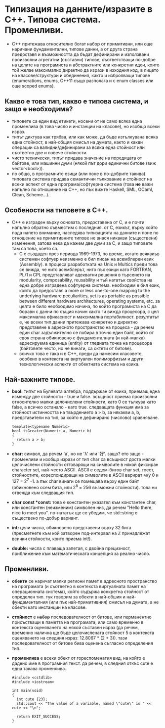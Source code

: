 # Типизация на данните/изразите в C++. Типова система. Променливи.

-   C++ притежава относително богат набор от примитивни, или още наричани
    фундаментални, типове данни, а от друга страна предоставя и възможността да
    бъдат дефинирани и използвани произволни агрегатни (съставни) типове,
    съответстващи по-добре на целите на програмиста и абстрактните или конкретни
    идеи, които той желае максимално директно да изрази в изходния код, в лицето
    на класове/структури и обединения, както и изброяващи типове (enumerations,
    enums, C++11 също разполага и с enum classes или още scoped enums).

## Какво е това тип, какво е типова система, и защо е необходима?

-   типовете са един вид етикети, носени от не само всяка една променлива (в
    това число и инстанции на класове), но изобщо всеки израз.
-   типът диктува как трябва, или как може, да бъде изтълкувана всяка една
    стойност, в най-общия смисъл на думата, както и какви операции са
    валидни/дефинирани за всяка една стойност или съответно две и повече
    стойности.
-   чисто технически, типът придава значение на поредицата от байтове, или
    машинни думи (някой път дори единични битове (виж vector\<bool\>)).
-   по общо, в програмните езици (или поне в по-добрите такива) типовата
    система придава семантични тълкование и стойност на всеки аспект от една
    програма/софтуерна система (това **не** важи напълно по отношение на C++, но
    пък вижте Haskell, SML, OCaml, Clean, Scheme&#x2026;).

## Особености на типовете в C++.

-   C++ е изграден върху основата, предоставена от C, и е почти напълно обратно
    съвместим с последния. от C, езикът, върху който пада напето внимание,
    наследява типизацията на данните и поне по отношение на примитивните типове
    не внася никакви (съществени) изменения, затова нека да кажем две думи за
    C, и защо типовете там са това, което са.
    -   C е създаден през периода 1969-1973, по време, когато всякакъв системен
        софтуер неизменно е бил писан на асемблерен език (Assembly). в процеса
        разработката на Unix и Multics преди това се вижда, че нито асемблерът,
        нито пък езици като FORTRAN, PL/1 и CPL представляват адекватни решения в
        търсенето на modularity, composability, reusability и тъй нататък
        свойства на една добре изградена софтуерна система. необходим е бил език,
        който да предоставя a more or less one-to-one mapping to the underlying
        hardware peculiarities, yet is as portable as possible between different
        hardware architectures, operating systems, etc. за целта е било
        необходимо начина, по който програмиста на C да борави с данни по същия
        начин както ги вижда процесора, с цел максимална ефикасност и максимална
        портабилност. резултатът е, че всеки тип данни притежава конкретно и
        директно представяне в адресното пространство на процеса - да речем един
        char задължително се побира в точно един байт, който от своя страна
        обикновено е фундаменталната (и най-малка) адресируема единица (entity)
        от гледната точка на процесора (байтовете често, но не винаги, са октети
        от битове).
    -   всичко това е така и в C++, преди да намесим класовете, особено в
        контекста на виртуален полиморфизъм и други технологически аспекти от
        обектната система на езика.

## Най-важните типове.

-   **bool:** типът на Булевата алгебра, поддържан от езика, приемащ една
    измежду две стойности - true и false. всъщност приема произволни
    относително малки целочислени стойности, като 0 се тълкува като
    false, а всичко останало - като true. следващата функция има за
    стойност истинността на твърдението a > b, за някакви a, b,
    представители на тип, за който е дефинирано (числово) сравняване.
    
        template<typename Numeric>
        bool isGreater(Numeric a, Numeric b)
        {
          return a > b;
        }
-   **char:** символ, да речем 'a', но не 'λ' или '好'. защо? ето защо -
    променливи и изобщо изрази от тип char са всъщност доста малки
    целочислени стойности отговарящи на символите в някой фиксиран
    character set, най-често ASCII. ASCII е седем-битов char set,
    тоест, стойностите, кореспондиращи на символите в ASCII варират м/у
    0 и 127 = 2<sup>7</sup> -1. а пък char винаги се помещава върху <span class="underline">един</span> байт
    (обикновено осем бита, или 2<sup>8</sup> = 256 възможни стойности). това ни
    отвежда към следващия тип.
-   **char const \*const:** това е константен указател към константен char, или
    константен (неизменим) символен низ, да речем "Hello there, nice to meet
    you". по-нататък ще се убедим, че std::string е съществено по-добър
    вариант.
-   **int:** цели числа, обикновено представени върху 32 бита (пресметнете към
    кой затворен под-интервал на ℤ принадлежат всички стойности, които
    приема int!).
-   **double:** числа с плаваща запетая, с двойна прецизност, приближение към
    математическата концепция за реално число.

## Променливи.

-   **обекти** се наричат малки региони памет в адресното пространство на
    програмата (и съответно в контекста виртуалната памет на операционната
    система), който съдържа конкретна стойност от определен тип. тук говорим за
    обекти в най-обшия и най-фундаменталния (или пък най-примитивния) смисъл на
    думата, а не обекти като инстанции на класове.
-   **стойност** е <del>набор</del> последователност от битове, или перманентно
    присъстващи в паметта на програмата, или само временно в контекста
    оценяването на някой съставен израз (да речем, временно налична ще бъде
    целочислената стойност 5 в контекста оценяването на следния израз:
    12.8067 \* (2 + 3)). тази последователност от битове бива оценена съгласно
    определения тип.
-   **променлива** е всеки обект от гореспоменатия вид, на който е дадено име в
    програмния текст. да речем, в следния откъс cute е една такава променлива.

        #include <cstdlib>
        #include <iostream>

        int main(void)
        {
          int cute {23};
          std::cout << "The value of a variable, named \"cute\" is " << cute << "\n";

          return EXIT_SUCCESS;
        }